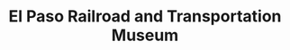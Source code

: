 ---
layout: repo
title: "El Paso Railroad and Transportation Museum"
id: 17157
permalink: repos/17157/
---